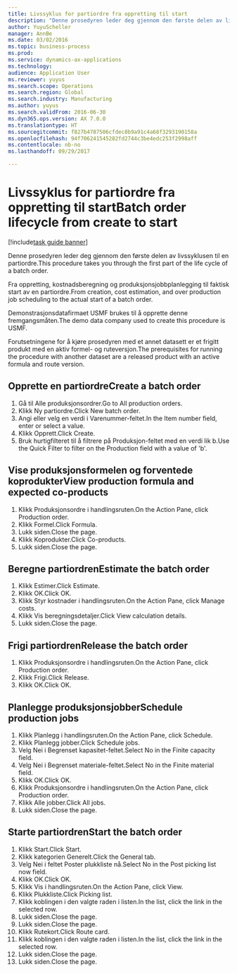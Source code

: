 ```yaml
--- 
title: Livssyklus for partiordre fra oppretting til start
description: "Denne prosedyren leder deg gjennom den første delen av livssyklusen til en partiordre."
author: YuyuScheller
manager: AnnBe
ms.date: 03/02/2016
ms.topic: business-process
ms.prod: 
ms.service: dynamics-ax-applications
ms.technology: 
audience: Application User
ms.reviewer: yuyus
ms.search.scope: Operations
ms.search.region: Global
ms.search.industry: Manufacturing
ms.author: yuyus
ms.search.validFrom: 2016-06-30
ms.dyn365.ops.version: AX 7.0.0
ms.translationtype: HT
ms.sourcegitcommit: f827b4787506cfdec8b9a91c4a68f3293190158a
ms.openlocfilehash: 94f706241545282fd2744c3be4edc253f2998aff
ms.contentlocale: nb-no
ms.lasthandoff: 09/29/2017

---
```

# <a name="batch-order-lifecycle-from-create-to-start"></a><span data-ttu-id="73bff-103">Livssyklus for partiordre fra oppretting til start</span><span class="sxs-lookup"><span data-stu-id="73bff-103">Batch order lifecycle from create to start</span></span>

[!include[task guide banner](../../includes/task-guide-banner.md)]

<span data-ttu-id="73bff-104">Denne prosedyren leder deg gjennom den første delen av livssyklusen til en partiordre.</span><span class="sxs-lookup"><span data-stu-id="73bff-104">This procedure takes you through the first part of the life cycle of a batch order.</span></span>

<span data-ttu-id="73bff-105">Fra oppretting, kostnadsberegning og produksjonsjobbplanlegging til faktisk start av en partiordre.</span><span class="sxs-lookup"><span data-stu-id="73bff-105">From creation, cost estimation, and over production job scheduling to the actual start of a batch order.</span></span>



<span data-ttu-id="73bff-106">Demonstrasjonsdatafirmaet USMF brukes til å opprette denne fremgangsmåten.</span><span class="sxs-lookup"><span data-stu-id="73bff-106">The demo data company used to create this procedure is USMF.</span></span> 



<span data-ttu-id="73bff-107">Forutsetningene for å kjøre prosedyren med et annet datasett er et frigitt produkt med en aktiv formel- og ruteversjon.</span><span class="sxs-lookup"><span data-stu-id="73bff-107">The prerequisites for running the procedure with another dataset are a released product with an active formula and route version.</span></span>


## <a name="create-a-batch-order"></a><span data-ttu-id="73bff-108">Opprette en partiordre</span><span class="sxs-lookup"><span data-stu-id="73bff-108">Create a batch order</span></span>
1. <span data-ttu-id="73bff-109">Gå til Alle produksjonsordrer.</span><span class="sxs-lookup"><span data-stu-id="73bff-109">Go to All production orders.</span></span>
2. <span data-ttu-id="73bff-110">Klikk Ny partiordre.</span><span class="sxs-lookup"><span data-stu-id="73bff-110">Click New batch order.</span></span>
3. <span data-ttu-id="73bff-111">Angi eller velg en verdi i Varenummer-feltet.</span><span class="sxs-lookup"><span data-stu-id="73bff-111">In the Item number field, enter or select a value.</span></span>
4. <span data-ttu-id="73bff-112">Klikk Opprett.</span><span class="sxs-lookup"><span data-stu-id="73bff-112">Click Create.</span></span>
5. <span data-ttu-id="73bff-113">Bruk hurtigfilteret til å filtrere på Produksjon-feltet med en verdi lik b.</span><span class="sxs-lookup"><span data-stu-id="73bff-113">Use the Quick Filter to filter on the Production field with a value of 'b'.</span></span>

## <a name="view-production-formula-and-expected-co-products"></a><span data-ttu-id="73bff-114">Vise produksjonsformelen og forventede koprodukter</span><span class="sxs-lookup"><span data-stu-id="73bff-114">View production formula and expected co-products</span></span>
1. <span data-ttu-id="73bff-115">Klikk Produksjonsordre i handlingsruten.</span><span class="sxs-lookup"><span data-stu-id="73bff-115">On the Action Pane, click Production order.</span></span>
2. <span data-ttu-id="73bff-116">Klikk Formel.</span><span class="sxs-lookup"><span data-stu-id="73bff-116">Click Formula.</span></span>
3. <span data-ttu-id="73bff-117">Lukk siden.</span><span class="sxs-lookup"><span data-stu-id="73bff-117">Close the page.</span></span>
4. <span data-ttu-id="73bff-118">Klikk Koprodukter.</span><span class="sxs-lookup"><span data-stu-id="73bff-118">Click Co-products.</span></span>
5. <span data-ttu-id="73bff-119">Lukk siden.</span><span class="sxs-lookup"><span data-stu-id="73bff-119">Close the page.</span></span>

## <a name="estimate-the-batch-order"></a><span data-ttu-id="73bff-120">Beregne partiordren</span><span class="sxs-lookup"><span data-stu-id="73bff-120">Estimate the batch order</span></span>
1. <span data-ttu-id="73bff-121">Klikk Estimer.</span><span class="sxs-lookup"><span data-stu-id="73bff-121">Click Estimate.</span></span>
2. <span data-ttu-id="73bff-122">Klikk OK.</span><span class="sxs-lookup"><span data-stu-id="73bff-122">Click OK.</span></span>
3. <span data-ttu-id="73bff-123">Klikk Styr kostnader i handlingsruten.</span><span class="sxs-lookup"><span data-stu-id="73bff-123">On the Action Pane, click Manage costs.</span></span>
4. <span data-ttu-id="73bff-124">Klikk Vis beregningsdetaljer.</span><span class="sxs-lookup"><span data-stu-id="73bff-124">Click View calculation details.</span></span>
5. <span data-ttu-id="73bff-125">Lukk siden.</span><span class="sxs-lookup"><span data-stu-id="73bff-125">Close the page.</span></span>

## <a name="release-the-batch-order"></a><span data-ttu-id="73bff-126">Frigi partiordren</span><span class="sxs-lookup"><span data-stu-id="73bff-126">Release the batch order</span></span>
1. <span data-ttu-id="73bff-127">Klikk Produksjonsordre i handlingsruten.</span><span class="sxs-lookup"><span data-stu-id="73bff-127">On the Action Pane, click Production order.</span></span>
2. <span data-ttu-id="73bff-128">Klikk Frigi.</span><span class="sxs-lookup"><span data-stu-id="73bff-128">Click Release.</span></span>
3. <span data-ttu-id="73bff-129">Klikk OK.</span><span class="sxs-lookup"><span data-stu-id="73bff-129">Click OK.</span></span>

## <a name="schedule-production-jobs"></a><span data-ttu-id="73bff-130">Planlegge produksjonsjobber</span><span class="sxs-lookup"><span data-stu-id="73bff-130">Schedule production jobs</span></span>
1. <span data-ttu-id="73bff-131">Klikk Planlegg i handlingsruten.</span><span class="sxs-lookup"><span data-stu-id="73bff-131">On the Action Pane, click Schedule.</span></span>
2. <span data-ttu-id="73bff-132">Klikk Planlegg jobber.</span><span class="sxs-lookup"><span data-stu-id="73bff-132">Click Schedule jobs.</span></span>
3. <span data-ttu-id="73bff-133">Velg Nei i Begrenset kapasitet-feltet.</span><span class="sxs-lookup"><span data-stu-id="73bff-133">Select No in the Finite capacity field.</span></span>
4. <span data-ttu-id="73bff-134">Velg Nei i Begrenset materiale-feltet.</span><span class="sxs-lookup"><span data-stu-id="73bff-134">Select No in the Finite material field.</span></span>
5. <span data-ttu-id="73bff-135">Klikk OK.</span><span class="sxs-lookup"><span data-stu-id="73bff-135">Click OK.</span></span>
6. <span data-ttu-id="73bff-136">Klikk Produksjonsordre i handlingsruten.</span><span class="sxs-lookup"><span data-stu-id="73bff-136">On the Action Pane, click Production order.</span></span>
7. <span data-ttu-id="73bff-137">Klikk Alle jobber.</span><span class="sxs-lookup"><span data-stu-id="73bff-137">Click All jobs.</span></span>
8. <span data-ttu-id="73bff-138">Lukk siden.</span><span class="sxs-lookup"><span data-stu-id="73bff-138">Close the page.</span></span>

## <a name="start-the-batch-order"></a><span data-ttu-id="73bff-139">Starte partiordren</span><span class="sxs-lookup"><span data-stu-id="73bff-139">Start the batch order</span></span>
1. <span data-ttu-id="73bff-140">Klikk Start.</span><span class="sxs-lookup"><span data-stu-id="73bff-140">Click Start.</span></span>
2. <span data-ttu-id="73bff-141">Klikk kategorien Generelt.</span><span class="sxs-lookup"><span data-stu-id="73bff-141">Click the General tab.</span></span>
3. <span data-ttu-id="73bff-142">Velg Nei i feltet Poster plukkliste nå.</span><span class="sxs-lookup"><span data-stu-id="73bff-142">Select No in the Post picking list now field.</span></span>
4. <span data-ttu-id="73bff-143">Klikk OK.</span><span class="sxs-lookup"><span data-stu-id="73bff-143">Click OK.</span></span>
5. <span data-ttu-id="73bff-144">Klikk Vis i handlingsruten.</span><span class="sxs-lookup"><span data-stu-id="73bff-144">On the Action Pane, click View.</span></span>
6. <span data-ttu-id="73bff-145">Klikk Plukkliste.</span><span class="sxs-lookup"><span data-stu-id="73bff-145">Click Picking list.</span></span>
7. <span data-ttu-id="73bff-146">Klikk koblingen i den valgte raden i listen.</span><span class="sxs-lookup"><span data-stu-id="73bff-146">In the list, click the link in the selected row.</span></span>
8. <span data-ttu-id="73bff-147">Lukk siden.</span><span class="sxs-lookup"><span data-stu-id="73bff-147">Close the page.</span></span>
9. <span data-ttu-id="73bff-148">Lukk siden.</span><span class="sxs-lookup"><span data-stu-id="73bff-148">Close the page.</span></span>
10. <span data-ttu-id="73bff-149">Klikk Rutekort.</span><span class="sxs-lookup"><span data-stu-id="73bff-149">Click Route card.</span></span>
11. <span data-ttu-id="73bff-150">Klikk koblingen i den valgte raden i listen.</span><span class="sxs-lookup"><span data-stu-id="73bff-150">In the list, click the link in the selected row.</span></span>
12. <span data-ttu-id="73bff-151">Lukk siden.</span><span class="sxs-lookup"><span data-stu-id="73bff-151">Close the page.</span></span>
13. <span data-ttu-id="73bff-152">Lukk siden.</span><span class="sxs-lookup"><span data-stu-id="73bff-152">Close the page.</span></span>



